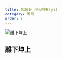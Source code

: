 ```yaml
---
title: 第36卦 地火明夷(yí)
category: 周易
order: 2
---
```


![離下坤上](https://upload.wikimedia.org/wikipedia/commons/b/b2/Yijing-36.png)

## 離下坤上
